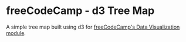 # freeCodeCamp - d3 Tree Map

A simple tree map built using d3 for [freeCodeCamp's Data Visualization module](https://learn.freecodecamp.org/data-visualization/data-visualization-projects/visualize-data-with-a-treemap-diagram).
